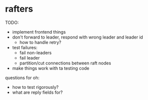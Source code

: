 # rafters

TODO:
- implement frontend things
- don't forward to leader, respond with wrong leader and leader id
  - how to handle retry?
- test failures:
  - fail non-leaders
  - fail leader
  - partition/cut connections between raft nodes
- make things work with ta testing code

questions for oh:
- how to test rigorously?
- what are reply fields for?

